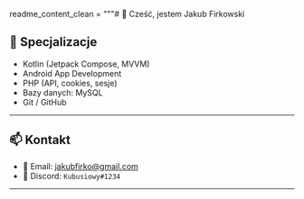 readme_content_clean = """# 👋 Cześć, jestem Jakub Firkowski

## 📱 Specjalizacje

- Kotlin (Jetpack Compose, MVVM)
- Android App Development
- PHP (API, cookies, sesje)
- Bazy danych: MySQL
- Git / GitHub

---

## 📫 Kontakt

- 📧 Email: [jakubfirko@gmail.com](mailto:jakubfirko@gmail.com)
- 💬 Discord: `Kubusiowy#1234`

---




